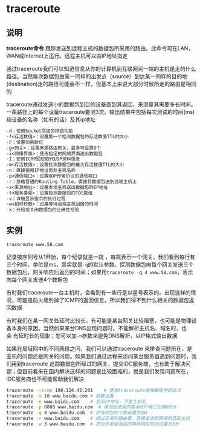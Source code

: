 # **traceroute**

## 说明

**traceroute命令** 跟踪发送到远程主机的数据包所采用的路由。此命令可在LAN，WAN或Internet上运行。远程主机可以由IP地址指定

通过traceroute我们可以知道信息从你的计算机到互联网另一端的主机是走的什么路径。当然每次数据包由某一同样的出发点（source）到达某一同样的目的地(destination)走的路径可能会不一样，但基本上来说大部分时候所走的路由是相同的

traceroute通过发送小的数据包到目的设备直到其返回，来测量其需要多长时间。一条路径上的每个设备traceroute要测3次。输出结果中包括每次测试的时间(ms)和设备的名称（如有的话）及其ip地址

```markdown
-d：使用Socket层级的排错功能
-f<存活数值>：设置第一个检测数据包的存活数值TTL的大小
-F：设置勿离断位
-g<网关>：设置来源路由网关，最多可设置8个
-i<网络界面>：使用指定的网络界面送出数据包
-I：使用ICMP回应取代UDP资料信息
-m<存活数值>：设置检测数据包的最大存活数值TTL的大小
-n：直接使用IP地址而非主机名称
-p<通信端口>：设置UDP传输协议的通信端口
-r：忽略普通的Routing Table，直接将数据包送到远端主机上
-s<来源地址>：设置本地主机送出数据包的IP地址
-t<服务类型>：设置检测数据包的TOS数值
-v：详细显示指令的执行过程
-w<超时秒数>：设置等待远端主机回报的时间
-x：开启或关闭数据包的正确性检验
```

## 实例

```bash
traceroute www.58.com
```

记录按序列号从1开始，每个纪录就是一跳 ，每跳表示一个网关，我们看到每行有三个时间，单位是ms，其实就是`-q`的默认参数。探测数据包向每个网关发送三个数据包后，网关响应后返回的时间；如果用`traceroute -q 4 www.58.com`，表示向每个网关发送4个数据包

有时我们traceroute一台主机时，会看到有一些行是以星号表示的。出现这样的情况，可能是防火墙封掉了ICMP的返回信息，所以我们得不到什么相关的数据包返回数据

有时我们在某一网关处延时比较长，有可能是某台网关比较阻塞，也可能是物理设备本身的原因。当然如果某台DNS出现问题时，不能解析主机名、域名时，也会 有延时长的现象；您可以加`-n`参数来避免DNS解析，以IP格式输出数据

如果在局域网中的不同网段之间，我们可以通过traceroute 来排查问题所在，是主机的问题还是网关的问题。如果我们通过远程来访问某台服务器遇到问题时，我们用到traceroute 追踪数据包所经过的网关，提交IDC服务商，也有助于解决问题；但目前看来在国内解决这样的问题是比较困难的，就是我们发现问题所在，IDC服务商也不可能帮助我们解决

```bash
traceroute --icmp 198.124.42.201    # 使用traceroute查找路径中的跃点
traceroute -m 10 www.baidu.com # 跳数设置
traceroute -n www.baidu.com    # 显示IP地址，不查主机名
traceroute -p 6888 www.baidu.com  # 探测包使用的基本UDP端口设置6888
traceroute -q 4 www.baidu.com  # 把探测包的个数设置为值4
traceroute -r www.baidu.com    # 绕过正常的路由表，直接发送到网络相连的主机
traceroute -w 3 www.baidu.com  # 把对外发探测包的等待响应时间设置为3秒
```
